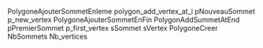 

PolygoneAjouterSommetEnIeme polygon_add_vertex_at_i
pNouveauSommet  p_new_vertex
PolygoneAjouterSommetEnFin PolygonAddSummetAtEnd
pPremierSommet p_first_vertex
sSommet sVertex
PolygoneCreer 
NbSommets Nb_vertices

